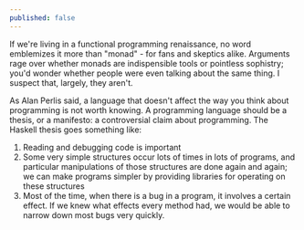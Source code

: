 ```yaml
---
published: false
---
```


If we're living in a functional programming renaissance, no word emblemizes it more than "monad" - for fans and skeptics alike. Arguments rage over whether monads are indispensible tools or pointless sophistry; you'd wonder whether people were even talking about the same thing. I suspect that, largely, they aren't.

As Alan Perlis said, a language that doesn't affect the way you think about programming is not worth knowing. A programming language should be a thesis, or a manifesto: a controversial claim about programming. The Haskell thesis goes something like:

 1. Reading and debugging code is important
 1. Some very simple structures occur lots of times in lots of programs, and particular manipulations of those structures are done again and again; we can make programs simpler by providing libraries for operating on these structures
 1. Most of the time, when there is a bug in a program, it involves a certain effect. If we knew what effects every method had, we would be able to narrow down most bugs very quickly.